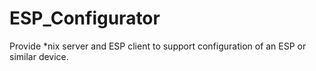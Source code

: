 # ESP_Configurator
Provide *nix server and ESP client to support configuration of an ESP or similar device.
